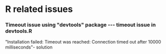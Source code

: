 # R related issues

### Timeout issue using "devtools" package --- timeout issue in devtools.R
"Installation failed: Timeout was reached: Connection timed out after 10000 milliseconds"- solution




